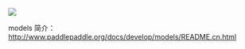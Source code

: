 [![](http://www.paddlepaddle.org/static/images/logo.png)](http://www.paddlepaddle.org/)



models 简介：http://www.paddlepaddle.org/docs/develop/models/README.cn.html



